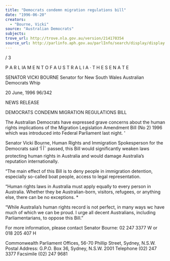 ```yaml
---
title: "Democrats condemn migration regulations bill"
date: "1996-06-20"
creators:
  - "Bourne, Vicki"
source: "Australian Democrats"
subjects:
trove_url: http://trove.nla.gov.au/version/214170354
source_url: http://parlinfo.aph.gov.au/parlInfo/search/display/display.w3p;query=Id%3A%22media/pressrel/HPR02011083%22
---
```


 / 3

 P A R L IA M E N T  O F  A U S T R A L I A  · T H E  S E N A T E

 SENATOR VICKI BOURNE Senator for New South Wales  Australian Democrats Whip

 20 June, 1996 96/342

 NEWS RELEASE

 DEMOCRATS CONDEMN MIGRATION REGULATIONS BILL

 The Australian Democrats have expressed grave concerns about the human rights  implications of the Migration Legislation Amendment Bill (No 2) 1996 which was  introduced into Federal Parliament last night. '

 Senator Vicki Bourne, Human Rights and Immigration Spokesperson for the  Democrats said ‘Î Î¯ passed, this Bill would significantly weaken laws protecting  human rights in Australia and would damage Australia’s reputation  internationally.

 “The main effect of this Bill is to deny people in immigration detention, especially  so-called boat people, access to legal representation.

 “Human rights laws in Australia must apply equally to every person in Australia.  Whether they be Australian-born, visitors, refugees, or anything else, there can be  no exceptions. *

 “While Australia’s human rights record is not perfect, in many ways wc have much  of which we can be proud. I urge all decent Australians, including  Parliamentarians, to oppose this Bill.”

 For more information, please contact Senator Bourne:  02 247 3377 W or 018 205 407 H

 Commonwealth Parliament Offices, 56-70 Phillip Street, Sydney, N.S.W.  Postal Address: G.P.O. Box 36, Sydney, N.S.W. 2001  Telephone (02) 247 3377 Facsimile (02) 247 9681

